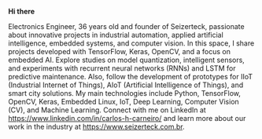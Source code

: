 **Hi there**

Electronics Engineer, 36 years old and founder of Seizerteck, passionate about innovative projects in industrial automation, applied artificial intelligence, embedded systems, and computer vision. In this space, I share projects developed with TensorFlow, Keras, OpenCV, and a focus on embedded AI. Explore studies on model quantization, intelligent sensors, and experiments with recurrent neural networks (RNNs) and LSTM for predictive maintenance. Also, follow the development of prototypes for IIoT (Industrial Internet of Things), AIoT (Artificial Intelligence of Things), and smart city solutions. My main technologies include Python, TensorFlow, OpenCV, Keras, Embedded Linux, IoT, Deep Learning, Computer Vision (CV), and Machine Learning. Connect with me on LinkedIn at https://www.linkedin.com/in/carlos-h-carneiro/ and learn more about our work in the industry at https://www.seizerteck.com.br.
